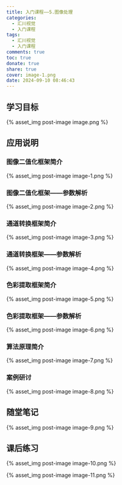 ```yaml
---
title: 入门课程——5.图像处理
categories:
  - 汇川视觉
  - 入门课程
tags:
  - 汇川视觉
  - 入门课程
comments: true
toc: true
donate: true
share: true
cover: image-1.png
date: 2024-09-10 08:46:43
---
```


## 学习目标

{% asset_img post-image image.png %}

## 应用说明

### 图像二值化框架简介

{% asset_img post-image image-1.png %}

### 图像二值化框架——参数解析

{% asset_img post-image image-2.png %}

### 通道转换框架简介

{% asset_img post-image image-3.png %}

### 通道转换框架——参数解析

{% asset_img post-image image-4.png %}

### 色彩提取框架简介

{% asset_img post-image image-5.png %}

### 色彩提取框架——参数解析

{% asset_img post-image image-6.png %}

### 算法原理简介

{% asset_img post-image image-7.png %}

### 案例研讨

{% asset_img post-image image-8.png %}

## 随堂笔记

{% asset_img post-image image-9.png %}

## 课后练习

{% asset_img post-image image-10.png %}

{% asset_img post-image image-11.png %}

